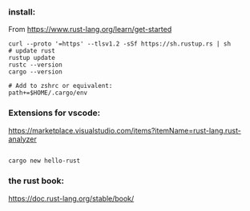 ### install:
From https://www.rust-lang.org/learn/get-started
```
curl --proto '=https' --tlsv1.2 -sSf https://sh.rustup.rs | sh
# update rust
rustup update
rustc --version
cargo --version

# Add to zshrc or equivalent:
path+=$HOME/.cargo/env

```

### Extensions for vscode:
https://marketplace.visualstudio.com/items?itemName=rust-lang.rust-analyzer 


```bash

cargo new hello-rust

```

### the rust book:

https://doc.rust-lang.org/stable/book/